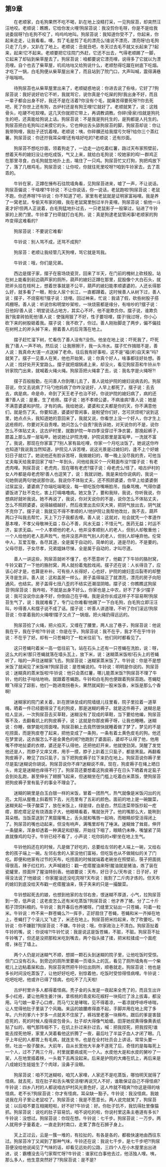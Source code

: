   

## 第9章

　　在老顺家，白毛狗果然不吃不喝，趴在地上没精打采，一见狗尿苔，却突然汪汪地咬。老顺说：瞧瞧，它给你发火哩!狗尿苔说：我没剪你毛呀，你是不是给我说委屈呀?白毛狗不咬了，呜呜呜地叫。狗尿苔说：我知道你受不了，你起来，你起来走走，让我看看。噢，剪了毛是剪了毛的漂亮么!谁说不漂亮，漂亮呀!白毛狗只走了几步，又趴在了地上。老顺说：丑就丑吧，冬天过去毛不就又长起来了?起来，起来!它不起来。老顺要把它往院门外赶，它还不出去，气得老顺踢了一脚，它起来了却钻到柴草屋去了。狗尿苔说：咱都要说它漂亮哩，说得多了它就以为漂亮哩。自个也去了柴草屋，叽叽咕咕又给狗说什么，老顺愁得圪蹴在树底下吃烟。才吃了一锅，白毛狗便从柴草屋出来了，而且站到了院门口，大声叫喊，震得满巷子嗡嗡响。

　　待狗尿苔也从柴草屋里出来了，老顺疑惑地说：你进去说了些啥，它好了?狗尿苔说：我好说好劝它不听，我就骂它，说你真是个吃屎的狗!我出身不好，而且一辈子都会出身不好，我还不是在活着?你没有个毛，就痛苦得要死呀?!你去死吧，死了你世上还有狗，古炉村还是有狗王哩!它就好了。老顺就笑了，说：这贱骨头，吃硬不吃软哩。这几天你就把它带上，再调教调教。你碎(骨泉)怕就是狗托生的吧，还真能给狗说上话。狗尿苔说：不是我是狗托生的，是狗都是人托生的。狗尿苔把白毛狗叫过来摸它的头，它也伸出舌头舔狗尿苔的脚，狗尿苔却说：你让我带狗哩，我肚子还饥着哩。老顺说：咦，你碎髁还给我摆亏欠呀?给你三个蒸红薯。狗尿苔说：你还拧我耳朵哩!还有啥好吃的?老顺说：还有炒面。

　　狗尿苔不想吃炒面，领着狗走了，一边走一边吃着红薯，路过天布家照壁前，想着天布的媳妇没让他吃成饭，气又上来，就给白毛狗说：咬她家的鸡!一群鸡正在那里寻食，白毛狗就忽地扑上去，噙住了一只鸡。狗尿苔忙又打狗，狗把鸡放下了，落了几根鸡毛，狗尿苔说：让你咬，你就往死里咬呀?!咱到牛铃家去，去了乖乖的。

　　牛铃在家，正蹲在捶布石往院墙角看，见狗尿苔进来，嘘了一声，不让说话。狗尿苔偏说：干啥哩?牛铃说：不让你说话，你一说话，老鼠跑啦!狗尿苔说：老鼠不跑，你还养呀?牛铃说：你不知道了吧，家里有老鼠就是证明家富裕哩。我是养了一窝老鼠，专偷天布家的粮，我在老鼠窝里刨过半升麦哩。狗尿苔说：偷他一斗麦才好!但两人正说着，白毛狗猛地扑过去，一只老鼠影子一般窜过，钻进了牛铃家的上房门里。牛铃拿了扫帚就打白毛狗，说：真是狗逮老鼠管闲事!老顺家的狗咋变得这难看的?

　　狗尿苔说：不要说它难看!

　　牛铃说：别人骂不成，还骂不成狗?

　　狗尿苔：老顺让我经管几天狗哩，骂它就是骂我。

　　牛铃说：哦，你们是兄弟。

　　西边是摆子家，摆子在窑场烧瓷货，回来了半天，在门前的槐树上砍枝股。站在树上能看到前边葫芦家的厕所，葫芦的媳妇正蹲在那里，屁股像个大白石头，就把斧头挂在枝柯上，想着世事就是不公平，葫芦的媳妇能孝顺婆婆的，人还长得那么好，就多看了一眼，盼女人尿个长江，一直都蹲着。这时候善人从树下过，善人说：摆子，不烧窑啦?摆子说：烧哩。回过神来，忙说：我请了假，砍些树股子搭鸡棚呀。善人说：听说你和明堂吵架啦，一块烧窑都是缘分，有啥吵的?摆子说：日他妈!善人说：明堂说话占地方，其实心不坏，他不是欺负你。摆子说，谁欺负我?我拿砖拍死他!善人说：使强用狠了不好，性子要坦哩，摆子!我过呀，你小心砍下来的树股砸着我。摆子说：我不砍了，你过。善人刚抬脚走了两步，偏不偏挂在树柯上的斧头掉下来，擦着善人的后背落在地上。

　　摆子赶忙溜下树，忙看伤了善人没有?没伤。他坐在地上说：吓死我了，吓死我了!善人一声不响，然后说：让我擦擦汗，我一头冷水。摆子忙作揖赔不是，善人说：我真命大!差一点送掉了老命。往后我有好事啦，这不是“福(斧)自天来”吗?就笑了。摆子一见善人在笑，他也开始笑，说：你真个好人，啥事都往好处想。善人说：找好处开天堂路么。摆子就把烟锅递上来，却没火，看见狗尿苔和牛铃从牛铃家院门出来，就喊着火绳火绳。狗尿苔把火绳拿了去，说：我名字是火绳呀?!

　　摆子百般殷勤，在问善人你到哪儿去了，善人说给护院的媳妇说病去的。狗尿苔说，你又去说病了?马勺他妈病了你咋没说好，人早上都死了。摆子说：去去去，病是病，命是命，命到了天王老子也治不好。你说护院的媳妇病了，病的还重?善人说：是重，生了疮痨。摆子说：她不孝顺公婆，不病谁病?善人说：她是不满意婆婆和护院，才有的病。我给她说，婆婆和丈夫都是你的天，你不满意他们，就是伤了天。你要知道，婆婆好管闲事，是盼望你们好，怎可厌烦呢?说到这里，她点点头，我知道她的意回来了，我就又说，你看世上没一个好人，你才生上这疮痨的，你要对天自责哩。她问怎么个自责?我告诉她，对天说你的不是，说你怎么不体贴丈夫，这古炉村里，就数护院一年四季没穿过干净衣裳，那挽起裤子，膝盖上那么厚一层垢甲。她说她让护院洗哩，护院说那里是富垢甲，一洗就不富了。我说，那现在你家富了?别人家有盐吃哩，你家一个月吃淡饭了。她说这你咋也知道?我说我当然知道，护院见人诉苦哩，说这光景是过媳妇的，逢不上个好媳妇日子就烂了。她说他还有脸诉苦呀，我做媳妇的，哪一晚上没尽我的责，可他当丈夫每天给我拿回家了啥?一年到头，问他给我买个一尺鞋面布没?!摆子说：有老虎肉哩。狗尿苔说：老虎肉，现在哪有老虎?摆子说：母老虎么!怪了，咱古炉村的女人咋都是母老虎呀!善人也逗笑了，说：我就训她，我是来给你说病的，我说一句她倒说两句!她说那你说。我说你不体贴丈夫，还不照顾婆婆，你早上给婆婆倒过尿盆没，婆婆病了你端吃端喝没，每一顿吃饭你嘴噘脸吊，指桑骂槐，气得你婆婆饭进了肚不克化，害上打嗝咯噜病。她又急了，要和我辩，我说，你听我说，你想病好就听我说。她不再说了，我说，你对天说你的不是，说你怎么不体贴丈夫，怎么不照顾婆婆，说得越细越好，然后夜里出去仰天大笑，把阴气放出去，阴气就不克你了。摆子说：我就见不得不孝顺的人!他护院让我帮他改灶，我不去，葫芦两口子叫我去帮忙，天上下刀子我都去哩。善人说：这就对，社会就凭一个孝道作基本哩，不孝父母敬神无益；存心不善，风水无益；不惜元气，医药无益；时运不济，妄求无益。一个人孝顺他的老人，他并没孝顺别人的老人，但别人却敬重他；一个人给他的老人恶声败气，他并没恶声败气别人的老人，但别人却唾弃他。伦常中人，互爱互敬，各尽其道，全是属于自动的，简单的说，道是尽的，不是要的。父母尽慈，子女尽孝，兄弟姐妹尽悌，全是属于自动的，才叫尽道。

　　善人一讲这些，狗尿苔就听不懂了，也不愿意听了，他戳了下牛铃的胳肘窝，牛铃又戳了一下他的胳肘窝，两人就扮着鬼脸戏闹。摆子还在说：人长得丑了，应该心好才是，也算是补补。可有些人长得好，心也好，护院的媳妇歪瓜裂枣的却整天寻是生非。善人说：这和盖房一样么，房子盖得端正了就漂亮，漂亮的房子向阳通风，也结实。房子盖得七扭八歪的不结实还潮湿阴暗。摆子说：你瞧瞧这狗尿苔!狗尿苔说：我咋啦，不就是出身不好么，你家也是上中农，好不了多少!摆子说：我可没说你出身不好，你倒自己在乎哩。我是说你长成这样子不容易啊!狗尿苔生气了，说：我就难看了，专门让你难看!他踢了一下白毛狗，白毛狗立即汪汪叫，吵得善人和摆子说不成了话。摆子说：听善人讲道理，不听了你们滚远!狗尿苔说：你拿着我的火绳哩!摆子又点了一锅烟，把火绳扔得远远的。

　　狗尿苔拾了火绳，把火掐灭，又缠在了腰里，两人出了巷子，狗尿苔说：他说我在乎，我在乎啦?牛铃说：你是在乎。狗尿苔说：我不在乎，我才不在乎!牛铃说：不在乎了好。却有一只苍蝇叼了一粒米往前飞，他们同时都看见了。

　　这只苍蝇叼着米一高一低往前飞，站在石头上还有一只苍蝇在洗脸，说：呀，这么大的米!那只苍蝇就落在墙头瓦上，放下米，说：迷糊蒸米饭啦!石头上的苍蝇听了，嗡的一声往迷糊家飞去。狗尿苔说：迷糊家蒸米饭了。牛铃说：你是不是想米饭了就闻见了米饭味?狗尿苔说：是苍蝇说的。牛铃说：明明是你说的。狗尿苔说：迷糊真的蒸米饭啦!牛铃说：他只会蒸红薯，哪儿能蒸米饭?!狗尿苔不理了牛铃，他的肚子咕咕地响，就跟着苍蝇跑。牛铃和白毛狗也便跟着狗尿苔跑。苍蝇眨眼飞得没了踪影，他们一跑进南拐巷头，果然就闻到一股米饭香，米饭是那么个香啊!

　　迷糊家的院门紧关着，趴在匣钵垒成的院墙缝儿往里看，院子里拉着一道草绳，晒着一件已经磨得没了毛的狗皮，那是迷糊的褥子。就是这件褥子，迷糊总是给人显派，一次狗尿苔去买草鞋，迷糊没有了现成的草鞋，当下要给他编，狗尿苔等不及，去翻看炕上的狗皮褥子，说：这就是你那皮褥子呀，让我也睡睡。迷糊说：你睡，做梦能吃捞面哩。狗尿苔躺上去竟然很快就睡着做了梦了，梦见的不是吃捞面，而是狗皮卷了起来，把他变成了一条狗，一条有着土黄色皮毛的狗。他还在梦里说，这衣服怎么不是金黄色的呢?他跑到了婆面前，婆却不认得了他，他用嘴不停地扯婆的衣襟，婆还是不认得他，还把他赶开来，他就使劲哭。哭醒了发觉他还是人，而脖子又痒又疼，用手一摸，脖子上趴着三只虱子，都是黑虱。再翻看狗皮褥子，瞭见了四只虱子，当下把狗皮褥子拉下来扔在地上。狗尿苔说你褥子里尽是虱!迷糊说你胡说。狗尿苔说你不痒?迷糊说不痒。现在，狗皮褥子在绳上晒日头，肯定是迷糊也痒得不行了。狗尿苔还要想着这狗皮褥子在日头下晒着肯定虱子会到处乱跑，甚至伸长了翅膀飞起来，但迷糊坐在门槛上吃着白米蒸饭，使狗尿苔把狗皮褥子里有虱子的事全不理会了。

　　迷糊的碗里是白玉白银一样的米饭，冒着一团热气，热气就像是米饭闪出的光亮，太阳从屋檐上斜着照下去，光亮里有了五彩的颜色。面前的地上是一碗酸菜，迷糊夹起一筷子酸菜了，放在米饭上，绿是绿，白是白，然后连菜带饭抄起一疙瘩，那疙瘩足足有烧酒盅子大，他眼睛看着，嘴就张开了。他的嘴那么大，能咧到耳朵根。当饭菜送到了黑窟窿嘴上，舌头就和嘴唇一起响，而眼睛却受活得闭上了。狗尿苔的嘴也动起来，但没有响声，满嘴里却有了唾沫。迷糊耸了耸肩，伸开一条腿来，浑身却透着一种满足和舒服，开始往下咽了，眼睛仍未睁，嘴皱紧了简直就像鸡的勾子。牛铃已经不看了，小声说：吃你妈的×哩!坐在地上生气。

　　牛铃他妈还在的时候，凡是做了好吃的，总要给左邻的老人端上一碗，又给右舍的孩子端上一碗。左邻右舍的人家没他们富裕，但吃饭也从不做贼似的关了门吃。即便和他家有过节的天布，吃捞面的时候就端着老碗坐在照壁前，筷子把面挑得很高，辣子红红的，大声喊媳妇：戳一疙瘩腥油来呀!腥油就是猪油，炼了装在瓷罐里，捞面拌了腥油特别香。他娘要说：天布，好日子么!天布说：日子好，好得没法说了!他娘说：你家腥油还没吃完呀?天布说：我割了二斤肉才炼的。但天布的媳妇到底没给天布戳一疙瘩腥油来，筷子夹来的只是一撮酸菜。

　　牛铃想起死去的娘，也想到他家的左邻右舍，恨迷糊不厚道，小气，拉狗尿苔到一旁，低声说：这老皮怎么还有米吃蒸饭?狗尿苔说：他才养了猪，分了二十斤稻子顶饲料粮的。牛铃说：我开春后也养猪呀。门缝里又钻出一只苍蝇，叼着一粒米。牛铃说：咋不来一群苍蝇么?!一挥手，正好扇住了苍蝇，苍蝇和米一齐掉在地上，苍蝇打了个滚儿又飞走了，米还在地上。狗尿苔把米捡起来，吹了吹要吃。牛铃说：你不嫌脏?狗尿苔说：不嫌。牛铃说：哦，你家政治上不清白。狗尿苔扯着牛铃的嘴，说：你说啥?!牛铃忙说：我是说这是饭苍蝇，不脏，不脏。狗尿苔不扯牛铃嘴了，但还是没把那粒米吃到嘴去，两个指头揉了揉，把米粒揉成一个面疙瘩，抹在了墙上。

　　两个人仍是对迷糊气不顺，想掷一颗石头到迷糊的院子里，让他吃饭时受惊。但门口没有石头。到旁边的厕所里要揭一页墙头上的瓦，看见了厕所墙角有一个柴棍儿上边粘着屎和血，狗尿苔突然把牛铃拉出厕所，顺巷就走。狗尿苔说：他也是多长时间没吃蒸饭了，让他好好吃吧，别惊着他，吃饭时受惊得怪病哩。牛铃说：吃吧吃吧，他或许已得了怪病，也吃不了几天啦!

　　古炉村里许多人都得着怪病。秃子金的头发是一夜起来全秃了的，而且生出许多小红疮，婆让他用生姜汁抹，拿核桃的青皮和花椒籽一块捣烂了涂上拔毒，都没用。马勺娘一辈子心口疼，而马勺又是哮喘，见不得着凉，一着凉就呼哧呼哧喘，让人觉得他肚子里装了个风箱。来运的娘腰疼得直不起，手脚并用在地上爬了多年。六升的爹六十岁多一点就夹不住尿了，裤裆里老塞一块棉布。跟后的爹是害鼓症死的，死的时候人瘦得皮包骨头，肚子却大得像气蛤蟆。田芽她叔黄得像黄表纸贴了似的，咽气那阵咽不下，在炕上扑过来扑过去，喊：把我捏死，把我捏死!谁能去捏死他呀，家里人哭着看他这折腾了一夜，最后吐了半盆子血人才闭了眼。几乎上年纪的人都胃上有毛病，就连支书，也是在全村社员会上讲话，常常头要一侧，吐出一股子酸水。大前年，自从长宽他大半身不遂死了后，奇怪的是每每死上一个人，过不了两三个月，村里就要病或死一个人。水皮他大是和水皮的舅吵了一架，人在地里插着秧，一头栽下去再没起来。后来是护院的大瘫在炕上，再后来是八成媳妇生娃娃生了个肉球，没鼻子没眼。

　　狗尿苔说：咱不咒迷糊啦，咱咒人家哩，人家还不是吃蒸饭，哪怕明天就得了怪病，就去死，现在肚子和舌头嘴受活哩!再说咒人不好，谁敢保证自己不得怪病?牛铃说：四乡八村的人都说咱古炉村风光景色好，这人咋就不精爽?!你这是得的啥怪病，老不长?狗尿苔说：你才有怪病，耳朵缺一豁子。牛铃说：我没怪病，我娘说我在月子里让老鼠咬了。狗尿苔说：我是不愿意长。两人说完就笑了，狗尿苔说：以后咱不要互相揭短啦，好不好?牛铃说：好。你肚子饥不，我饥得肚里像猫抓。狗尿苔说：说吃的肚子容易饥，咱不说吃的啦，你说村里这条主巷道有多长?牛铃说：没想过。狗尿苔说：你现在想。牛铃说：七千步。狗尿苔说：一万步。两人就用步子量着走，一直走到村南口，走累了靠在石狮子身上。

　　天上正过云，云是一簇一堆的，有拉扯的，有各是各的，都极快速地由西往东过。狗尿苔冷丁又闻到了那种气味，牛铃还在说：我说七千步，是七千步吧?!狗尿苔便没给他说闻见了气味的话，却看见远处的公路，三四个人在小木屋里出出进进，说：霸槽没去马勺家帮忙呀?牛铃说：谁家红白事他去过，他活独人哩。咦，那么多人，他生意突然好了?狗尿苔说：是不是?
